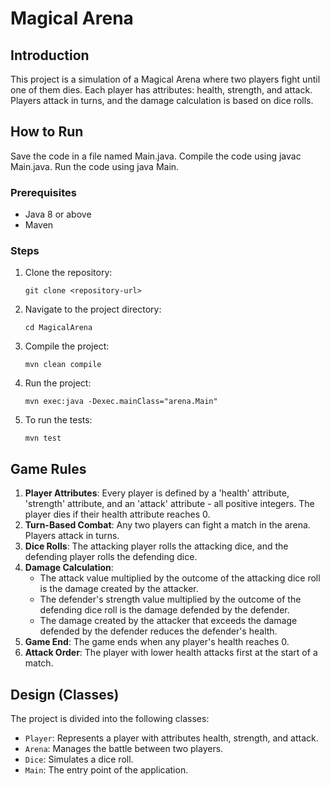 # Magical Arena

## Introduction
This project is a simulation of a Magical Arena where two players fight until one of them dies. Each player has attributes: health, strength, and attack. Players attack in turns, and the damage calculation is based on dice rolls.




## How to Run
Save the code in a file named Main.java.
Compile the code using javac Main.java.
Run the code using java Main.

### Prerequisites
- Java 8 or above
- Maven

### Steps
1. Clone the repository:
    ```
    git clone <repository-url>
    ```
2. Navigate to the project directory:
    ```
    cd MagicalArena
    ```
3. Compile the project:
    ```
    mvn clean compile
    ```
4. Run the project:
    ```
    mvn exec:java -Dexec.mainClass="arena.Main"
    ```
5. To run the tests:
    ```
    mvn test
    ```




## Game Rules

1. **Player Attributes**: Every player is defined by a 'health' attribute, 'strength' attribute, and an 'attack' attribute - all positive integers. The player dies if their health attribute reaches 0.
2. **Turn-Based Combat**: Any two players can fight a match in the arena. Players attack in turns.
3. **Dice Rolls**: The attacking player rolls the attacking dice, and the defending player rolls the defending dice.
4. **Damage Calculation**:
    - The attack value multiplied by the outcome of the attacking dice roll is the damage created by the attacker.
    - The defender's strength value multiplied by the outcome of the defending dice roll is the damage defended by the defender.
    - The damage created by the attacker that exceeds the damage defended by the defender reduces the defender's health.
5. **Game End**: The game ends when any player's health reaches 0.
6. **Attack Order**: The player with lower health attacks first at the start of a match.




## Design (Classes)
The project is divided into the following classes:
- `Player`: Represents a player with attributes health, strength, and attack.
- `Arena`: Manages the battle between two players.
- `Dice`: Simulates a dice roll.
- `Main`: The entry point of the application.







